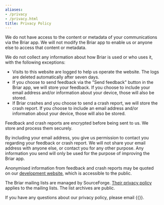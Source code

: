 ```yaml
---
aliases:
- /privacy
- /privacy.html
title: Privacy Policy
---
```


We do not have access to the content or metadata of your communications
via the Briar app. We will not modify the Briar app to enable us or
anyone else to access that content or metadata.

We do not collect any information about how Briar is used or who uses
it, with the following exceptions:

-   Visits to this website are logged to help us operate the website.
    The logs are deleted automatically after seven days.
-   If you choose to send feedback via the "Send feedback" button in the
    Briar app, we will store your feedback. If you choose to include
    your email address and/or information about your device, those will
    also be stored.
-   If Briar crashes and you choose to send a crash report, we will
    store the crash report. If you choose to include an email address
    and/or information about your device, those will also be stored.

Feedback and crash reports are encrypted before being sent to us. We
store and process them securely.

By including your email address, you give us permission to contact you
regarding your feedback or crash report. We will not share your email
address with anyone else, or contact you for any other purpose. Any
information you send will only be used for the purpose of improving the
Briar app.

Anonymised information from feedback and crash reports may be quoted on
our [development website](https://code.briarproject.org/), which is
accessible to the public.

The Briar mailing lists are managed by SourceForge. [Their privacy
policy](https://slashdotmedia.com/privacy-statement/) applies to the
mailing lists. The list archives are public.

If you have any questions about our privacy policy, please email
{{<contactemail>}}.
